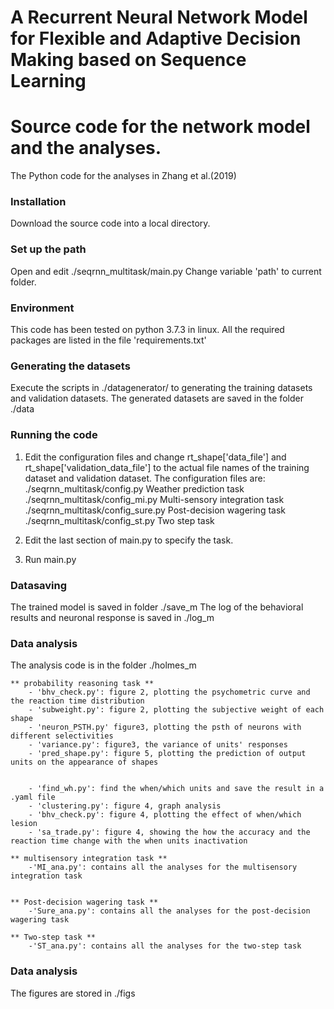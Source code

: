 # A Recurrent Neural Network Model for Flexible and Adaptive Decision Making based on Sequence Learning
# Source code for the network model and the analyses.

The Python code for the analyses in Zhang et al.(2019)

### Installation
Download the source code into a local directory.

### Set up the path
Open and edit ./seqrnn_multitask/main.py Change variable 'path' to current folder.

### Environment
This code has been tested on python 3.7.3 in linux. All the required packages are listed in the file 'requirements.txt'

### Generating the datasets
Execute the scripts in ./datagenerator/ to generating the training datasets and validation datasets.
The generated datasets are saved in the folder ./data

### Running the code

1. Edit the configuration files and change rt_shape['data_file'] and rt_shape['validation_data_file'] to the actual file names of the training dataset and validation dataset.
   The configuration files are:
  	./seqrnn_multitask/config.py 		Weather prediction task
  	./seqrnn_multitask/config_mi.py 	Multi-sensory integration task
  	./seqrnn_multitask/config_sure.py 	Post-decision wagering task
  	./seqrnn_multitask/config_st.py 	Two step task

2. Edit the last section of main.py to specify the task.

3. Run main.py

### Datasaving

The trained model is saved in folder ./save_m
The log of the behavioral results and neuronal response is saved in ./log_m 

### Data analysis

The analysis code is in the folder ./holmes_m

	** probability reasoning task **
		- 'bhv_check.py': figure 2, plotting the psychometric curve and the reaction time distribution 
		- 'subweight.py': figure 2, plotting the subjective weight of each shape
		- 'neuron_PSTH.py' figure3, plotting the psth of neurons with different selectivities
		- 'variance.py': figure3, the variance of units' responses
		- 'pred_shape.py': figure 5, plotting the prediction of output units on the appearance of shapes
		
		
		- 'find_wh.py': find the when/which units and save the result in a .yaml file
		- 'clustering.py': figure 4, graph analysis
		- 'bhv_check.py': figure 4, plotting the effect of when/which lesion
		- 'sa_trade.py': figure 4, showing the how the accuracy and the reaction time change with the when units inactivation

	** multisensory integration task **
		-'MI_ana.py': contains all the analyses for the multisensory integration task


	** Post-decision wagering task **
		-'Sure_ana.py': contains all the analyses for the post-decision wagering task

	** Two-step task **
		-'ST_ana.py': contains all the analyses for the two-step task

### Data analysis

The figures are stored in ./figs





